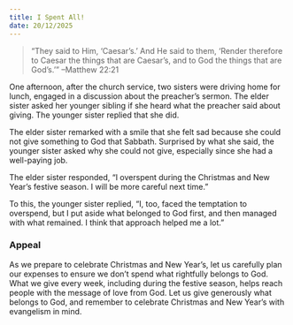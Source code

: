 ```yaml
---
title: I Spent All!
date: 20/12/2025
---
```


> <p></p>
> “They said to Him, ‘Caesar’s.’ And He said to them, ‘Render therefore to Caesar the things that are Caesar’s, and to God the things that are God’s.’” –Matthew 22:21

One afternoon, after the church service, two sisters were driving home for lunch, engaged in a discussion about the preacher’s sermon. The elder sister asked her younger sibling if she heard what the preacher said about giving. The younger sister replied that she did.

The elder sister remarked with a smile that she felt sad because she could not give something to God that Sabbath. Surprised by what she said, the younger sister asked why she could not give, especially since she had a well-paying job.

The elder sister responded, “I overspent during the Christmas and New Year’s festive season. I will be more careful next time.”

To this, the younger sister replied, “I, too, faced the temptation to overspend, but I put aside what belonged to God first, and then managed with what remained. I think that approach helped me a lot.”

### Appeal

As we prepare to celebrate Christmas and New Year’s, let us carefully plan our expenses to ensure we don’t spend what rightfully belongs to God. What we give every week, including during the festive season, helps reach people with the message of love from God. Let us give generously what belongs to God, and remember to celebrate Christmas and New Year’s with evangelism in mind.